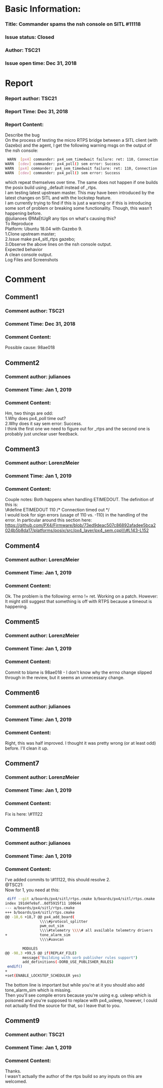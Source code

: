 # Basic Information:
### Title:  Commander spams the nsh console on SITL #11118 
### Issue status: Closed
### Author: TSC21
### Issue open time: Dec 31, 2018
# Report
### Report author: TSC21
### Report Time: Dec 31, 2018
### Report Content:   
Describe the bug    
On the process of testing the micro RTPS bridge between a SITL client (with Gazebo) and the agent, I get the following warning msgs on the output of the nsh console:  
    
```bash     
 WARN  [px4] commander: px4_sem_timedwait failure: ret: 110, Connection timed out      
WARN  [cdev] commander: px4_poll() sem error: Success      
WARN  [px4] commander: px4_sem_timedwait failure: ret: 110, Connection timed out      
WARN  [cdev] commander: px4_poll() sem error: Success    
```  
which repeat themselves over time. The same does not happen if one builds the posix build using _default instead of _rtps.  
I am testing latest upstream master. This may have been introduced by the latest changes on SITL and with the lockstep feature.  
I am currently trying to find if this is just a warning or if this is introducing some sort of problem or breaking some functionality. Though, this wasn't happening before.  
@julianoes @MaEtUgR any tips on what's causing this?  
To Reproduce    
Platform: Ubuntu 18.04 with Gazebo 9.  
1.Clone upstream master;  
2.Issue make px4_sitl_rtps gazebo;  
3.Observe the above lines on the nsh console output.  
Expected behavior    
A clean console output.  
Log Files and Screenshots    

# Comment
## Comment1
### Comment author: TSC21
### Comment Time: Dec 31, 2018
### Comment Content:   
Possible cause: 98ae018  

## Comment2
### Comment author: julianoes
### Comment Time: Jan 1, 2019
### Comment Content:   
Hm, two things are odd:  
1.Why does px4_poll time out?  
2.Why does it say sem error: Success.  
I think the first one we need to figure out for _rtps and the second one is probably just unclear user feedback.  

## Comment3
### Comment author: LorenzMeier
### Comment Time: Jan 1, 2019
### Comment Content:   
Couple notes: Both happens when handling ETIMEDOUT. The definition of this is:  
\\\#define ETIMEDOUT       110     /* Connection timed out */  
I would look for sign errors (usage of 110 vs. -110) in the handling of the error. In particular around this section here:    
https://github.com/PX4/Firmware/blob/73ed9deac507c86892afadee5bca2024b5b8da17/platforms/posix/src/px4_layer/px4_sem.cpp\\\#L143-L152  

## Comment4
### Comment author: LorenzMeier
### Comment Time: Jan 1, 2019
### Comment Content:   
Ok. The problem is the following: errno != ret. Working on a patch. However: It might still suggest that something is off with RTPS because a timeout is happening.  

## Comment5
### Comment author: LorenzMeier
### Comment Time: Jan 1, 2019
### Comment Content:   
Commit to blame is 98ae018 - I don't know why the errno change slipped through in the review, but it seems an unnecessary change.  

## Comment6
### Comment author: julianoes
### Comment Time: Jan 1, 2019
### Comment Content:   
Right, this was half improved. I thought it was pretty wrong (or at least odd) before. I'll clean it up.  

## Comment7
### Comment author: LorenzMeier
### Comment Time: Jan 1, 2019
### Comment Content:   
Fix is here: \\\#11122  

## Comment8
### Comment author: julianoes
### Comment Time: Jan 1, 2019
### Comment Content:   
I've added commits to \\\#11122, this should resolve 2.  
@TSC21:    
Now for 1, you need at this:  
    
```bash     
 diff --git a/boards/px4/sitl/rtps.cmake b/boards/px4/sitl/rtps.cmake        
index 191d4fe9af..0df5915f11 100644        
--- a/boards/px4/sitl/rtps.cmake        
+++ b/boards/px4/sitl/rtps.cmake        
@@ -18,6 +18,7 @@ px4_add_board(        
                \\\\#protocol_splitter        
                pwm_out_sim        
                \\\\#telemetry \\\\# all available telemetry drivers        
+               tone_alarm_sim        
                \\\\#uavcan        
         
        MODULES        
@@ -98,3 +99,5 @@ if(REPLAY_FILE)        
        message("Building with uorb publisher rules support")        
        add_definitions(-DORB_USE_PUBLISHER_RULES)        
 endif()        
+        
+set(ENABLE_LOCKSTEP_SCHEDULER yes)        
```  
The bottom line is important but while you're at it you should also add tone_alarm_sim which is missing.  
Then you'll see compile errors because you're using e.g. usleep which is poisoned and you're supposed to replace with px4_usleep, however, I could not actually find the source for that, so I leave that to you.  

## Comment9
### Comment author: TSC21
### Comment Time: Jan 1, 2019
### Comment Content:   
Thanks.  
I wasn't actually the author of the rtps build so any inputs on this are welcomed.  
